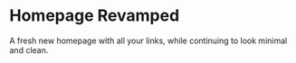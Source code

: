 # Homepage Revamped
A fresh new homepage with all your links, while continuing to look minimal and clean.
